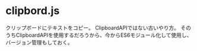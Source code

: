 # clipbord.js
クリップボードにテキストをコピー。
ClipboardAPIではない古いやり方。
そのうちClipboardAPIを使用するだろうから、今からES6モジュール化して使用し、バージョン管理もしておく。
